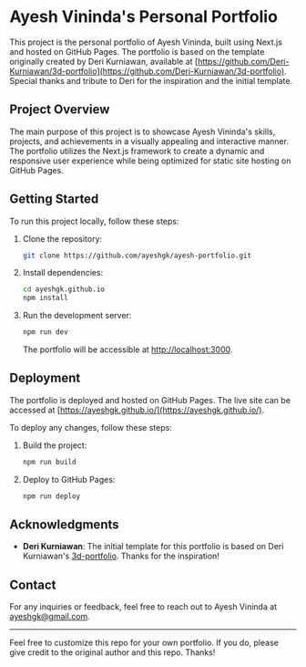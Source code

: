 # Ayesh Vininda's Personal Portfolio

This project is the personal portfolio of Ayesh Vininda, built using Next.js and hosted on GitHub Pages. The portfolio is based on the template originally created by Deri Kurniawan, available at [https://github.com/Deri-Kurniawan/3d-portfolio](https://github.com/Deri-Kurniawan/3d-portfolio). Special thanks and tribute to Deri for the inspiration and the initial template.

## Project Overview

The main purpose of this project is to showcase Ayesh Vininda's skills, projects, and achievements in a visually appealing and interactive manner. The portfolio utilizes the Next.js framework to create a dynamic and responsive user experience while being optimized for static site hosting on GitHub Pages.

## Getting Started

To run this project locally, follow these steps:

1. Clone the repository:

   ```bash
   git clone https://github.com/ayeshgk/ayesh-portfolio.git
   ```

2. Install dependencies:

   ```bash
   cd ayeshgk.github.io
   npm install
   ```

3. Run the development server:

   ```bash
   npm run dev
   ```

   The portfolio will be accessible at [http://localhost:3000](http://localhost:3000).

## Deployment

The portfolio is deployed and hosted on GitHub Pages. The live site can be accessed at [https://ayeshgk.github.io/](https://ayeshgk.github.io/).

To deploy any changes, follow these steps:

1. Build the project:

   ```bash
   npm run build
   ```

2. Deploy to GitHub Pages:

   ```bash
   npm run deploy
   ```

## Acknowledgments

- **Deri Kurniawan**: The initial template for this portfolio is based on Deri Kurniawan's [3d-portfolio](https://github.com/Deri-Kurniawan/3d-portfolio). Thanks for the inspiration!

## Contact

For any inquiries or feedback, feel free to reach out to Ayesh Vininda at [ayeshgk@gmail.com](mailto:ayeshgk@gmail.com).

---

Feel free to customize this repo for your own portfolio. If you do, please give credit to the original author and this repo. Thanks!